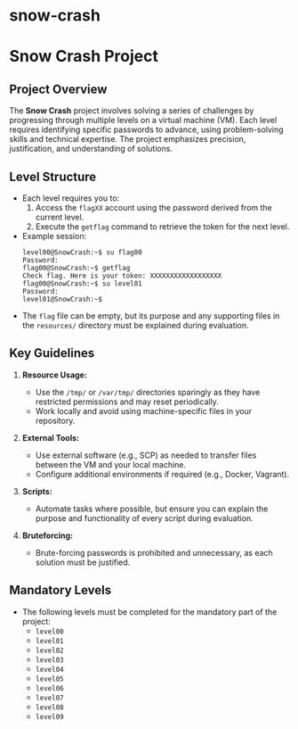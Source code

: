 # snow-crash


# Snow Crash Project

## Project Overview
The **Snow Crash** project involves solving a series of challenges by progressing through multiple levels on a virtual machine (VM). Each level requires identifying specific passwords to advance, using problem-solving skills and technical expertise. The project emphasizes precision, justification, and understanding of solutions.

## Level Structure
- Each level requires you to:
  1. Access the `flagXX` account using the password derived from the current level.
  2. Execute the `getflag` command to retrieve the token for the next level.
- Example session:
  ```
  level00@SnowCrash:~$ su flag00
  Password:
  flag00@SnowCrash:~$ getflag
  Check flag. Here is your token: XXXXXXXXXXXXXXXXXX
  flag00@SnowCrash:~$ su level01
  Password:
  level01@SnowCrash:~$
  ```
- The `flag` file can be empty, but its purpose and any supporting files in the `resources/` directory must be explained during evaluation.

## Key Guidelines
1. **Resource Usage:**
   - Use the `/tmp/` or `/var/tmp/` directories sparingly as they have restricted permissions and may reset periodically.
   - Work locally and avoid using machine-specific files in your repository.

2. **External Tools:**
   - Use external software (e.g., SCP) as needed to transfer files between the VM and your local machine.
   - Configure additional environments if required (e.g., Docker, Vagrant).

3. **Scripts:**
   - Automate tasks where possible, but ensure you can explain the purpose and functionality of every script during evaluation.

4. **Bruteforcing:**
   - Brute-forcing passwords is prohibited and unnecessary, as each solution must be justified.

## Mandatory Levels
- The following levels must be completed for the mandatory part of the project:
  - `level00`
  - `level01`
  - `level02`
  - `level03`
  - `level04`
  - `level05`
  - `level06`
  - `level07`
  - `level08`
  - `level09`
